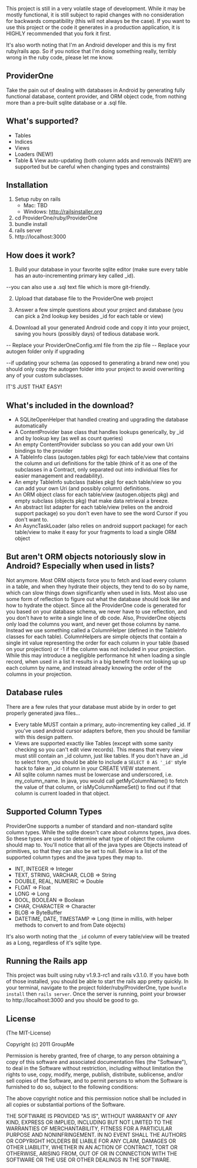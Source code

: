 This project is still in a very volatile stage of development. While it may be mostly functional, it is still subject to rapid changes with no consideration for backwards compatibility (this will not always be the case). If you want to use this project or the code it generates in a production application, it is HIGHLY recommended that you fork it first.

It's also worth noting that I'm an Android developer and this is my first ruby/rails app. So if you notice that I'm doing something really, terribly wrong in the ruby code, please let me know.


ProviderOne
-----------

Take the pain out of dealing with databases in Android by generating fully functional database, content provider, and ORM object code, from nothing more than a pre-built sqlite database or a .sql file.

## What's supported?

- Tables
- Indices
- Views
- Loaders (NEW!)
- Table & View auto-updating (both column adds and removals (NEW!) are supported but be careful when changing types and constraints)

## Installation

1) Setup ruby on rails
   - Mac: TBD
   - Windows: http://railsinstaller.org
2) cd ProviderOne/ruby/ProviderOne
3) bundle install
4) rails server
5) http://localhost:3000

## How does it work?

1) Build your database in your favorite sqlite editor (make sure every table has an auto-incrementing primary key called _id).
	
  --you can also use a .sql text file which is more git-friendly. 
	
2) Upload that database file to the ProviderOne web project

3) Answer a few simple questions about your project and database (you can pick a 2nd lookup key besides _id for each table or view)

4) Download all your generated Android code and copy it into your project, saving you hours (possibly days) of tedious database work. 

  -- Replace your ProviderOneConfig.xml file from the zip file
  -- Replace your autogen folder only if upgrading

  --if updating your schema (as opposed to generating a brand new one) you should only copy the autogen folder into your project to avoid overwriting any of your custom subclasses.

IT'S JUST THAT EASY!


## What's included in the download?

- A SQLiteOpenHelper that handled creating and upgrading the database automatically
- A ContentProvider base class that handles lookups generically, by _id and by lookup key (as well as count queries)
- An empty ContentProvider subclass so you can add your own Uri bindings to the provider
- A TableInfo class (autogen.tables pkg) for each table/view that contains the column and uri definitions for the table (think of it as one of the subclasses in a Contract, only separated out into individual files for easier management and readability).
- An empty TableInfo subclass (tables pkg) for each table/view so you can add your own Uri (and possibly column) definitions.
- An ORM object class for each table/view (autogen.objects pkg) and empty subclass (objects pkg) that make data retrieval a breeze.
- An abstract list adapter for each table/view (relies on the android support package) so you don't even have to see the word Cursor if you don't want to.
- An AsyncTaskLoader (also relies on android support package) for each table/view to make it easy for your fragments to load a single ORM object

## But aren't ORM objects notoriously slow in Android? Especially when used in lists?

Not anymore. Most ORM objects force you to fetch and load every column in a table, and when they hydrate their objects, they tend to do so by name, which can slow things down significantly when used in lists. Most also use some form of reflection to figure out what the database should look like and how to hydrate the object. Since all the ProviderOne code is generated for you based on your database schema, we never have to use reflection, and you don't have to write a single line of db code. Also, ProviderOne objects only load the columns you want, and never get those columns by name. Instead we use something called a ColumnHelper (defined in the TableInfo classes for each table). ColumnHelpers are simple objects that contain a single int value representing the order for each column in your table (based on your projection) or -1 if the column was not included in your projection. While this may introduce a negligible performance hit when loading a single record, when used in a list it results in a big benefit from not looking up up each column by name, and instead already knowing the order of the columns in your projection.

## Database rules

There are a few rules that your database must abide by in order to get properly generated java files…

- Every table MUST contain a primary, auto-incrementing key called _id. If you've used android cursor adapters before, then you should be familiar with this design pattern.
- Views are supported exactly like Tables (except with some sanity checking so you can't edit view records). This means that every view must still contain an _id column, just like tables. If you don't have an _id to select from, you should be able to include a `SELECT 0 AS '_id'` style hack to fake an _id column in your CREATE VIEW statement.
- All sqlite column names must be lowercase and underscored, i.e. my_column_name. In java, you would call getMyColumnName() to fetch the value of that column, or isMyColumnNameSet() to find out if that column is current loaded in that object.

## Supported Column Types

ProviderOne supports a number of standard and non-standard sqlite column types. While the sqlite doesn't care about columns types, java does. So these types are used to determine what type of object the column should map to. You'll notice that all of the java types are Objects instead of primitives, so that they can also be set to null. Below is a list of the supported column types and the java types they map to.

- INT, INTEGER => Integer
- TEXT, STRING, VARCHAR, CLOB => String
- DOUBLE, REAL, NUMERIC => Double
- FLOAT => Float
- LONG => Long
- BOOL, BOOLEAN => Boolean
- CHAR, CHARACTER => Character
- BLOB => ByteBuffer
- DATETIME, DATE, TIMESTAMP => Long (time in millis, with helper methods to convert to and from Date objects)

It's also worth noting that the `_id` column of every table/view will be treated as a Long, regardless of it's sqlite type.

## Running the Rails app

This project was built using ruby v1.9.3-rc1 and rails v3.1.0. If you have both of those installed, you should be able to start the rails app pretty quickly. In your terminal, navigate to the project folder/ruby/ProviderOne, type `bundle install` then `rails server`. Once the server is running, point your browser to http://localhost:3000 and you should be good to go.

## License

(The MIT-License)

Copyright (c) 2011 GroupMe

Permission is hereby granted, free of charge, to any person obtaining
a copy of this software and associated documentation files (the
"Software"), to deal in the Software without restriction, including
without limitation the rights to use, copy, modify, merge, publish,
distribute, sublicense, and/or sell copies of the Software, and to
permit persons to whom the Software is furnished to do so, subject to
the following conditions:

The above copyright notice and this permission notice shall be
included in all copies or substantial portions of the Software.

THE SOFTWARE IS PROVIDED "AS IS", WITHOUT WARRANTY OF ANY KIND,
EXPRESS OR IMPLIED, INCLUDING BUT NOT LIMITED TO THE WARRANTIES OF
MERCHANTABILITY, FITNESS FOR A PARTICULAR PURPOSE AND
NONINFRINGEMENT. IN NO EVENT SHALL THE AUTHORS OR COPYRIGHT HOLDERS BE
LIABLE FOR ANY CLAIM, DAMAGES OR OTHER LIABILITY, WHETHER IN AN ACTION
OF CONTRACT, TORT OR OTHERWISE, ARISING FROM, OUT OF OR IN CONNECTION
WITH THE SOFTWARE OR THE USE OR OTHER DEALINGS IN THE SOFTWARE.
 

